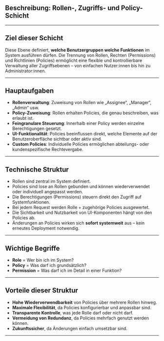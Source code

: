 ## Beschreibung: Rollen-, Zugriffs- und Policy-Schicht

---

## Ziel dieser Schicht

Diese Ebene definiert, **welche Benutzergruppen welche Funktionen** im System ausführen dürfen. Die Trennung von Rollen, Rechten (Permissions) und Richtlinien (Policies) ermöglicht eine flexible und kontrollierbare Verwaltung aller Zugriffsebenen – von einfachen Nutzer:innen bis hin zu Administrator:innen.

---

## Hauptaufgaben

- **Rollenverwaltung**: Zuweisung von Rollen wie „Assignee“, „Manager“, „Admin“ usw.
- **Policy-Zuweisung**: Rollen erhalten Policies, die genau beschreiben, was erlaubt ist.
- **Feingranulare Steuerung**: Innerhalb einer Policy werden einzelne Berechtigungen gesetzt.
- **UI-Funktionalität**: Policies beeinflussen direkt, welche Elemente auf der Benutzeroberfläche sichtbar oder aktiv sind.
- **Custom Policies**: Individuelle Policies ermöglichen abteilungs- oder kundenspezifische Rechtevergabe.

---

## Technische Struktur

- Rollen sind zentral im System definiert.
- Policies sind lose an Rollen gebunden und können wiederverwendet oder individuell angepasst werden.
- Die Berechtigungen (Permissions) steuern direkt den Zugriff auf Systemfunktionen.
- Bei jedem Request werden Rolle + zugehörige Policies ausgewertet.
- Die Sichtbarkeit und Nutzbarkeit von UI-Komponenten hängt von den Policies ab.
- Änderungen an Policies wirken sich **sofort systemweit** aus – kein erneutes Deployment notwendig.

---

## Wichtige Begriffe

- **Role** = Wer bin ich im System?
- **Policy** = Was darf ich grundsätzlich?
- **Permission** = Was darf ich im Detail in einer Funktion?

---

## Vorteile dieser Struktur

- **Hohe Wiederverwendbarkeit** von Policies über mehrere Rollen hinweg.
- **Maximale Flexibilität**, da Policies konfigurierbar und anpassbar sind.
- **Transparente Kontrolle**, was jede Rolle darf oder nicht darf.
- **Vermeidung von Redundanz**, da Policies mehrfach genutzt werden können.
- **Zukunftssicher**, da Änderungen einfach umsetzbar sind.

---